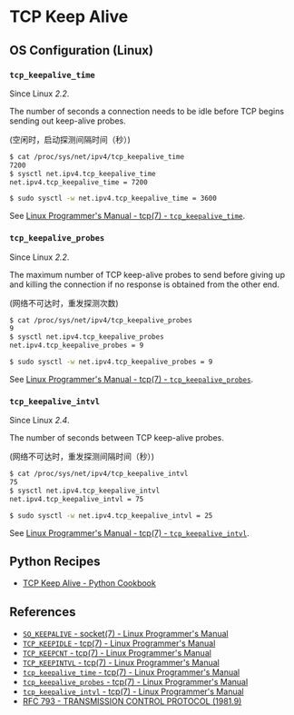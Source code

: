# TCP Keep Alive

## OS Configuration (Linux)

### `tcp_keepalive_time`

Since Linux *2.2*.

The number of seconds a connection needs to be idle before TCP begins sending out keep-alive probes.

(空闲时，启动探测间隔时间（秒）)

```bash
$ cat /proc/sys/net/ipv4/tcp_keepalive_time
7200
$ sysctl net.ipv4.tcp_keepalive_time
net.ipv4.tcp_keepalive_time = 7200

$ sudo sysctl -w net.ipv4.tcp_keepalive_time = 3600
```

See [Linux Programmer's Manual - tcp(7) - `tcp_keepalive_time`](https://manpages.debian.org/bullseye/manpages/tcp.7.en.html#tcp_keepalive_time).

### `tcp_keepalive_probes`

Since Linux *2.2*.

The maximum number of TCP keep-alive probes to send before giving up and killing the connection
if no response is obtained from the other end.

(网络不可达时，重发探测次数)

```bash
$ cat /proc/sys/net/ipv4/tcp_keepalive_probes
9
$ sysctl net.ipv4.tcp_keepalive_probes
net.ipv4.tcp_keepalive_probes = 9

$ sudo sysctl -w net.ipv4.tcp_keepalive_probes = 9
```

See [Linux Programmer's Manual - tcp(7) - `tcp_keepalive_probes`](https://manpages.debian.org/bullseye/manpages/tcp.7.en.html#tcp_keepalive_probes).

### `tcp_keepalive_intvl`

Since Linux *2.4*.

The number of seconds between TCP keep-alive probes.

(网络不可达时，重发探测间隔时间（秒）)

```bash
$ cat /proc/sys/net/ipv4/tcp_keepalive_intvl
75
$ sysctl net.ipv4.tcp_keepalive_intvl
net.ipv4.tcp_keepalive_intvl = 75

$ sudo sysctl -w net.ipv4.tcp_keepalive_intvl = 25
```

See [Linux Programmer's Manual - tcp(7) - `tcp_keepalive_intvl`](https://manpages.debian.org/bullseye/manpages/tcp.7.en.html#tcp_keepalive_intvl).

## Python Recipes

- [TCP Keep Alive - Python Cookbook](https://leven-cn.github.io/python-cookbook/cookbook/core/socket/tcp_keepalive)

## References

- [`SO_KEEPALIVE` - socket(7) - Linux Programmer's Manual](https://manpages.debian.org/bullseye/manpages/socket.7.en.html#SO_KEEPALIVE)
- [`TCP_KEEPIDLE` -  tcp(7) - Linux Programmer's Manual](https://manpages.debian.org/bullseye/manpages/tcp.7.en.html#TCP_KEEPIDLE)
- [`TCP_KEEPCNT` - tcp(7) - Linux Programmer's Manual](https://manpages.debian.org/bullseye/manpages/tcp.7.en.html#TCP_KEEPCNT)
- [`TCP_KEEPINTVL` - tcp(7) - Linux Programmer's Manual](https://manpages.debian.org/bullseye/manpages/tcp.7.en.html#TCP_KEEPINTVL)
- [`tcp_keepalive_time` - tcp(7) - Linux Programmer's Manual](https://manpages.debian.org/bullseye/manpages/tcp.7.en.html#tcp_keepalive_time)
- [`tcp_keepalive_probes` - tcp(7) - Linux Programmer's Manual](https://manpages.debian.org/bullseye/manpages/tcp.7.en.html#tcp_keepalive_probes)
- [`tcp_keepalive_intvl` - tcp(7) - Linux Programmer's Manual](https://manpages.debian.org/bullseye/manpages/tcp.7.en.html#tcp_keepalive_intvl)
- [RFC 793 - TRANSMISSION CONTROL PROTOCOL (1981.9)](https://www.rfc-editor.org/rfc/rfc793)
